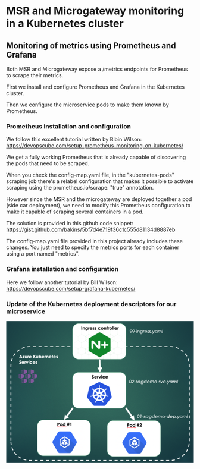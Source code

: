 # MSR and Microgateway monitoring in a Kubernetes cluster

## Monitoring of metrics using Prometheus and Grafana

Both MSR and Microgateway expose a /metrics endpoints for Prometheus to scrape their metrics.

First we install and configure Prometheus and Grafana in the Kubernetes cluster.

Then we configure the microservice pods to make them known by Prometheus.

### Prometheus installation and configuration

We follow this excellent tutorial written by Bibin Wilson: https://devopscube.com/setup-prometheus-monitoring-on-kubernetes/

We get a fully working Prometheus that is already capable of discovering the pods that need to be scraped.

When you check the config-map.yaml file, in the "kubernetes-pods" scraping job there's a relabel configuration that makes it possible to activate scraping using the prometheus.io/scrape: "true" annotation.

However since the MSR and the microgateway are deployed together a pod (side car deployment), we need to modify this Prometheus configuration to make it capable of scraping several containers in a pod.

The solution is provided in this github code snippet: https://gist.github.com/bakins/5bf7d4e719f36c1c555d81134d8887eb

The config-map.yaml file provided in this project already includes these changes. You just need to specify the metrics ports for each container using a port named "metrics". 

### Grafana installation and configuration

Here we follow another tutorial by Bill Wilson: https://devopscube.com/setup-grafana-kubernetes/

### Update of the Kubernetes deployment descriptors for our microservice

 ![Kubernetes Architecture](https://github.com/stephane-sttlab/sagdemo/blob/main/Sagdemo_KubernetesArchitecture.png)
